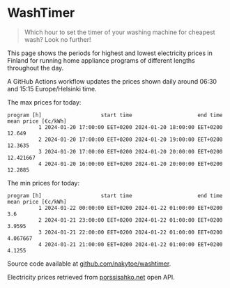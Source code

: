 
# WashTimer

> Which hour to set the timer of your washing machine for cheapest wash? Look no further!

This page shows the periods for highest and lowest electricity prices in Finland 
for running home appliance programs of different lengths throughout the day. 

A GitHub Actions workflow updates the prices shown daily around 06:30 and 15:15 Europe/Helsinki time.

The max prices for today:

	program [h]                   start time                     end time mean price [€c/kWh]
	          1 2024-01-20 17:00:00 EET+0200 2024-01-20 18:00:00 EET+0200              12.649
	          2 2024-01-20 17:00:00 EET+0200 2024-01-20 19:00:00 EET+0200             12.3635
	          3 2024-01-20 17:00:00 EET+0200 2024-01-20 20:00:00 EET+0200           12.421667
	          4 2024-01-20 16:00:00 EET+0200 2024-01-20 20:00:00 EET+0200             12.2885

The min prices for today:

	program [h]                   start time                     end time mean price [€c/kWh]
	          1 2024-01-22 00:00:00 EET+0200 2024-01-22 01:00:00 EET+0200                 3.6
	          2 2024-01-21 23:00:00 EET+0200 2024-01-22 01:00:00 EET+0200              3.9595
	          3 2024-01-21 22:00:00 EET+0200 2024-01-22 01:00:00 EET+0200            4.067667
	          4 2024-01-21 21:00:00 EET+0200 2024-01-22 01:00:00 EET+0200              4.1255


Source code available at [github.com/nakytoe/washtimer](https://github.com/nakytoe/washtimer).

Electricity prices retrieved from [porssisahko.net](https://porssisahko.net/api) open API.

